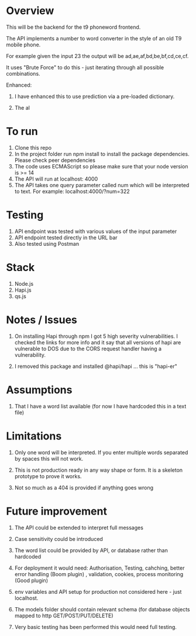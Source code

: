 # Overview

This will be the backend for the t9 phoneword frontend.

The API implements a number to word converter in the style of an old T9 mobile phone.

For example given the input 23 the output will be ad,ae,af,bd,be,bf,cd,ce,cf.

It uses "Brute Force" to do this - just iterating through all possible combinations. 

Enhanced: 
1. I have enhanced this to use prediction via a pre-loaded
dictionary.

1. The al

# To run

1. Clone this repo
1. In the project folder run npm install to install the package dependencies. Please check peer dependencies
1. The code uses ECMAScript so please make sure that your node version is >= 14
1. The API will run at localhost: 4000
1. The API takes one query parameter called num which will be interpreted to text. For example:
localhost:4000/?num=322


# Testing

1. API endpoint was tested with various values of the input parameter
1. API endpoint tested directly in the URL bar
1. Also tested using Postman

# Stack

1.  Node.js
1.  Hapi.js
1.  qs.js

# Notes / Issues

1. On installing Hapi through npm I got 5 high severity vulnerabilities. I checked the links for more info and it say that all versions of hapi are vulnerable to DOS due to the CORS request handler having a vulnerability.

1. I removed this package and installed @hapi/hapi ... this is "hapi-er"

# Assumptions

1. That I have a word list available (for now I have hardcoded this in a text file)

# Limitations

1. Only one word will be interpreted. If you enter multiple words separated by spaces this will not work.

1. This is not production ready in any way shape or form. It is a skeleton prototype to prove it works.

1. Not so much as a 404 is provided if anything goes wrong

# Future improvement

1. The API could be extended to interpret full messages

1. Case sensitivity could be introduced

1. The word list could be provided by API, or database rather than hardcoded

1. For deployment it would need: Authorisation, Testing, cahching, better error handling (Boom plugin) , validation, cookies, process monitoring (Good plugin)

1. env variables and API setup for production not considered here - just localhost. 

1. The models folder should contain relevant schema (for database objects mapped to http GET/POST/PUT/DELETE)

1. Very basic testing has been performed this would need full testing. 
